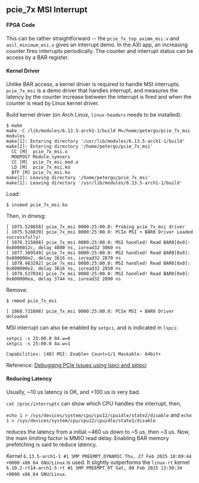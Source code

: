 ## pcie_7x MSI Interrupt

#### FPGA Code

This can be rather straightforward -- the `pcie_7x_top_aximm_msi.v` and `axil_minimum_msi.v` gives an interrupt demo. In the AXI app, an increasing counter fires interrupts periodically. The counter and interrupt status can be access by a BAR register. 

#### Kernel Driver

Unlike BAR access, a kernel driver is required to handle MSI interrupts. `pcie_7x_msi` is a demo driver that handles interrupt, and measures the latency by the counter increase between the interrupt is fired and when the counter is read by Linux kernel driver. 

Build kernel driver (on Arch Linux, `linux-headers` needs to be installed):

```
$ make
make -C /lib/modules/6.13.5-arch1-1/build M=/home/petergu/pcie_7x_msi modules
make[1]: Entering directory '/usr/lib/modules/6.13.5-arch1-1/build'
make[2]: Entering directory '/home/petergu/pcie_7x_msi'
  CC [M]  pcie_7x_msi.o
  MODPOST Module.symvers
  CC [M]  pcie_7x_msi.mod.o
  LD [M]  pcie_7x_msi.ko
  BTF [M] pcie_7x_msi.ko
make[2]: Leaving directory '/home/petergu/pcie_7x_msi'
make[1]: Leaving directory '/usr/lib/modules/6.13.5-arch1-1/build'
```

Load:

```
$ insmod pcie_7x_msi.ko
```

Then, in dmesg:

```
[ 1075.528658] pcie_7x_msi 0000:25:00.0: Probing pcie_7x_msi driver
[ 1075.528839] pcie_7x_msi 0000:25:00.0: PCIe MSI + BAR0 Driver Loaded successfully!
[ 1076.315808] pcie_7x_msi 0000:25:00.0: MSI handled! Read BAR0[0x0]: 0x8000012c, delay 4800 ns, ioread32 3060 ns
[ 1077.389549] pcie_7x_msi 0000:25:00.0: MSI handled! Read BAR0[0x0]: 0x800000e2, delay 3616 ns, ioread32 2870 ns
[ 1078.463292] pcie_7x_msi 0000:25:00.0: MSI handled! Read BAR0[0x0]: 0x800000e2, delay 3616 ns, ioread32 2850 ns
[ 1079.537034] pcie_7x_msi 0000:25:00.0: MSI handled! Read BAR0[0x0]: 0x800000ea, delay 3744 ns, ioread32 2890 ns
```

Remove:

```
$ rmmod pcie_7x_msi
```

```
[ 1068.731608] pcie_7x_msi 0000:25:00.0: PCIe MSI + BAR0 Driver Unloaded
```

MSI interrupt can also be enabled by `setpci`, and is indicated in `lspci`:

```
setpci -s 25:00.0 04.w=6
setpci -s 25:00.0 4a.w=1
```

```
Capabilities: [48] MSI: Enable+ Count=1/1 Maskable- 64bit+
```

Reference: [Debugging PCIe Issues using lspci and setpci](https://adaptivesupport.amd.com/s/article/1148199)

#### Reducing Latency

Usually, ~10 us latency is OK, and >100 us is very bad. 

`cat /proc/interrupts` can show which CPU handles the interrupt, then, 

`echo 1 > /sys/devices/system/cpu/cpu12/cpuidle/state2/disable` and `echo 1 > /sys/devices/system/cpu/cpu12/cpuidle/state1/disable`

reduces the latency from a initial ~460 us down to ~5 us, then ~3 us. Now, the main limiting factor is MMIO read delay. Enabling BAR memory prefetching is said to reduce latency. 

Kernel `6.13.5-arch1-1 #1 SMP PREEMPT_DYNAMIC Thu, 27 Feb 2025 18:09:44 +0000 x86_64 GNU/Linux` is used. It slightly outperforms the `linux-rt` kernel `6.10.2-rt14-arch1-5-rt #1 SMP PREEMPT_RT Sat, 08 Feb 2025 13:50:34 +0000 x86_64 GNU/Linux`. 
